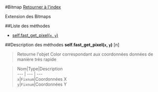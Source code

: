 #Bitmap
[Retourner à l'index](README.md)

Extension des Bitmaps

##Liste des méthodes
*    [self.fast_get_pixel(`x`, `y`)](#self.fast_get_pixel)


##Description des méthodes
**self.fast_get_pixel(`x`, `y`)** [n]

> Retourne l'objet Color correspondant aux coordonnées données de manière très rapide

  
> Nom|Type|Description  
--- | --- | ---  
`x`|`Fixnum`|Coordonnées X  
`y`|`Fixnum`|Coordonnées Y  






